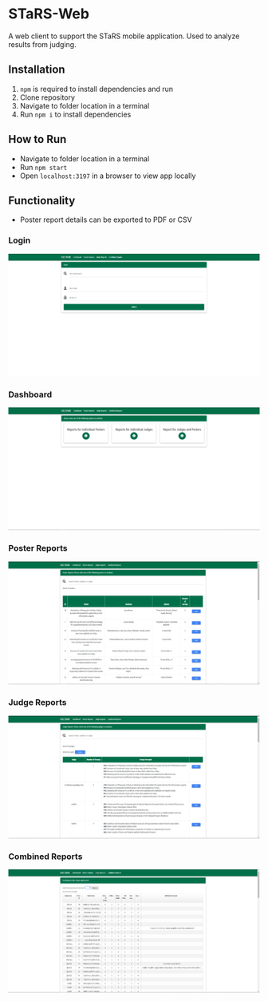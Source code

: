 # STaRS-Web

A web client to support the STaRS mobile application. Used to analyze results from judging.

## Installation

1. `npm` is required to install dependencies and run
1. Clone repository
1. Navigate to folder location in a terminal
1. Run `npm i` to install dependencies

## How to Run

* Navigate to folder location in a terminal
* Run `npm start`
* Open `localhost:3197` in a browser to view app locally

## Functionality

* Poster report details can be exported to PDF or CSV

### Login

![login](screenshots/login-2019.PNG)

### Dashboard

![dashboard](screenshots/dashboard-2019.PNG)

### Poster Reports

![poster-reports](screenshots/poster-reports-2019.PNG)

### Judge Reports

![judge-reports](screenshots/judge-reports-2019.PNG)

### Combined Reports

![combined-reports](screenshots/combined-reports-2019.PNG)
